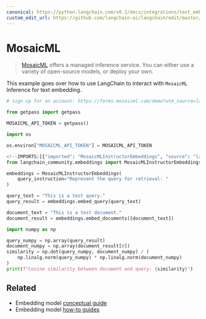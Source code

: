 ```yaml
---
canonical: https://python.langchain.com/v0.2/docs/integrations/text_embedding/mosaicml/
custom_edit_url: https://github.com/langchain-ai/langchain/edit/master/docs/docs/integrations/text_embedding/mosaicml.ipynb
---
```


# MosaicML

>[MosaicML](https://docs.mosaicml.com/en/latest/inference.html) offers a managed inference service. You can either use a variety of open-source models, or deploy your own.

This example goes over how to use LangChain to interact with `MosaicML` Inference for text embedding.


```python
# sign up for an account: https://forms.mosaicml.com/demo?utm_source=langchain

from getpass import getpass

MOSAICML_API_TOKEN = getpass()
```


```python
import os

os.environ["MOSAICML_API_TOKEN"] = MOSAICML_API_TOKEN
```


```python
<!--IMPORTS:[{"imported": "MosaicMLInstructorEmbeddings", "source": "langchain_community.embeddings", "docs": "https://api.python.langchain.com/en/latest/embeddings/langchain_community.embeddings.mosaicml.MosaicMLInstructorEmbeddings.html", "title": "MosaicML"}]-->
from langchain_community.embeddings import MosaicMLInstructorEmbeddings
```


```python
embeddings = MosaicMLInstructorEmbeddings(
    query_instruction="Represent the query for retrieval: "
)
```


```python
query_text = "This is a test query."
query_result = embeddings.embed_query(query_text)
```


```python
document_text = "This is a test document."
document_result = embeddings.embed_documents([document_text])
```


```python
import numpy as np

query_numpy = np.array(query_result)
document_numpy = np.array(document_result[0])
similarity = np.dot(query_numpy, document_numpy) / (
    np.linalg.norm(query_numpy) * np.linalg.norm(document_numpy)
)
print(f"Cosine similarity between document and query: {similarity}")
```


## Related

- Embedding model [conceptual guide](/docs/concepts/#embedding-models)
- Embedding model [how-to guides](/docs/how_to/#embedding-models)